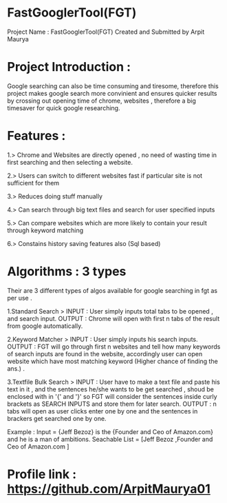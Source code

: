 # FastGooglerTool(FGT)

 Project Name : FastGooglerTool(FGT)
 Created and Submitted by Arpit Maurya


# Project Introduction :
 Google searching can also be time consuming and tiresome, therefore this project makes google search more convinient and
 ensures quicker results by crossing out opening time of chrome, websites ,
 therefore a big timesaver for quick google researching.

# Features :

1.> Chrome and Websites are directly opened , no need of wasting time in first searching and then selecting a website.

2.> Users can switch to different websites fast if particular site is not sufficient for them

3.> Reduces doing stuff manually

4.> Can search through big text files and search for user specified inputs

5.> Can compare websites which are more likely to contain your result through keyword matching

6.> Constains history saving features also (Sql based)


# Algorithms : 3 types 

Their are 3 different types of algos available for google searching in fgt as per use .

1.Standard Search > INPUT : User simply inputs total tabs to be opened , and search input.
 OUTPUT : Chrome will open with first n tabs of the result from google automatically.

2.Keyword Matcher > INPUT : User simply inputs his search inputs.
OUTPUT : FGT will go through first n websites and tell how many keywords of search inputs are found in the website, accordingly user can open 
website which have most matching keyword (Higher chance of finding the ans.) .

3.Textfile Bulk Search > INPUT : User have to make a text file and paste his text in it , and the sentences he/she wants to be get searched , shoud be enclosed with in '{' and '}' so FGT will consider the sentences inside curly brackets as SEARCH INPUTS and store them for later search.
OUTPUT : n tabs will open as user clicks enter one by one and the sentences in brackers get searched one by one.

Example : 
Input = {Jeff Bezoz} is the {Founder and Ceo of Amazon.com} and he is a man of ambitions.
Seachable List = [Jeff Bezoz ,Founder and Ceo of Amazon.com ]
 


# Profile link : https://github.com/ArpitMaurya01
